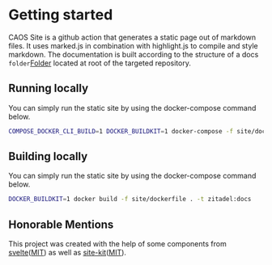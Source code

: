 # Getting started

CAOS Site is a github action that generates a static page out of markdown files. It uses marked.js in combination with highlight.js to compile and style markdown.
The documentation is built according to the structure of a docs `folder`[Folder](https://github.com/caos/site/tree/master/site/docs) located at root of the targeted repository.

## Running locally

You can simply run the static site by using the docker-compose command below.

```Bash
COMPOSE_DOCKER_CLI_BUILD=1 DOCKER_BUILDKIT=1 docker-compose -f site/docker-compose.yml up --build
```

## Building locally

You can simply run the static site by using the docker-compose command below.

```Bash
DOCKER_BUILDKIT=1 docker build -f site/dockerfile . -t zitadel:docs
```

## Honorable Mentions

This project was created with the help of some components from [svelte](https://github.com/sveltejs/svelte)([MIT](https://github.com/sveltejs/svelte/blob/master/LICENSE)) as well as [site-kit](https://github.com/sveltejs/site-kit)([MIT](https://github.com/sveltejs/site-kit/blob/master/LICENSE)).
